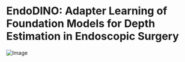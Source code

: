 # EndoDINO: Adapter Learning of Foundation Models for Depth Estimation in Endoscopic Surgery
![Image]([https://github.com/ZhangBoowen/EndoDINO/main/architecture.png])
